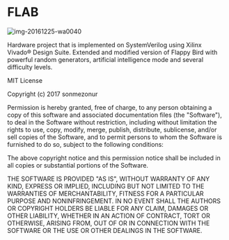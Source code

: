 # FLAB

![img-20161225-wa0040](https://cloud.githubusercontent.com/assets/12400946/22162330/f17b7a40-df56-11e6-8fa3-2927815ce45e.jpg)

Hardware project that is implemented on SystemVerilog using Xilinx Vivado® Design Suite. Extended and modified version of Flappy Bird with powerful random generators, artificial intelligence mode and several difficulty levels.

MIT License

Copyright (c) 2017 sonmezonur

Permission is hereby granted, free of charge, to any person obtaining a copy
of this software and associated documentation files (the "Software"), to deal
in the Software without restriction, including without limitation the rights
to use, copy, modify, merge, publish, distribute, sublicense, and/or sell
copies of the Software, and to permit persons to whom the Software is
furnished to do so, subject to the following conditions:

The above copyright notice and this permission notice shall be included in all
copies or substantial portions of the Software.

THE SOFTWARE IS PROVIDED "AS IS", WITHOUT WARRANTY OF ANY KIND, EXPRESS OR
IMPLIED, INCLUDING BUT NOT LIMITED TO THE WARRANTIES OF MERCHANTABILITY,
FITNESS FOR A PARTICULAR PURPOSE AND NONINFRINGEMENT. IN NO EVENT SHALL THE
AUTHORS OR COPYRIGHT HOLDERS BE LIABLE FOR ANY CLAIM, DAMAGES OR OTHER
LIABILITY, WHETHER IN AN ACTION OF CONTRACT, TORT OR OTHERWISE, ARISING FROM,
OUT OF OR IN CONNECTION WITH THE SOFTWARE OR THE USE OR OTHER DEALINGS IN THE
SOFTWARE.
